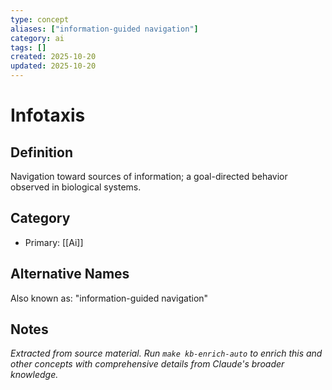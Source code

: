 ```yaml
---
type: concept
aliases: ["information-guided navigation"]
category: ai
tags: []
created: 2025-10-20
updated: 2025-10-20
---
```


# Infotaxis

## Definition

Navigation toward sources of information; a goal-directed behavior observed in biological systems.

## Category

- Primary: [[Ai]]

## Alternative Names

Also known as: "information-guided navigation"

## Notes

*Extracted from source material. Run `make kb-enrich-auto` to enrich this and other concepts with comprehensive details from Claude's broader knowledge.*
